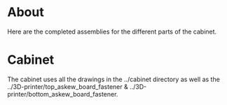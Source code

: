 # About

Here are the completed assemblies for the different parts of the cabinet.

# Cabinet

The cabinet uses all the drawings in the ../cabinet directory as well as the
../3D-printer/top_askew_board_fastener &
../3D-printer/bottom_askew_board_fastener.
